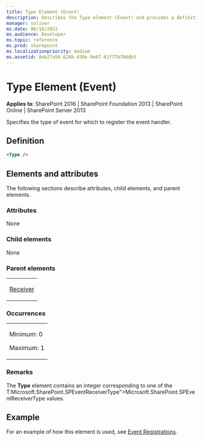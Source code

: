 ```yaml
---
title: Type Element (Event)
description: Describes the Type element (Event) and provides a definition, the elements and attributes, and an example.
manager: soliver
ms.date: 06/10/2022
ms.audience: Developer
ms.topic: reference
ms.prod: sharepoint
ms.localizationpriority: medium
ms.assetid: 8eb27a56-626b-430e-9e67-61f77b7b0db5
---
```


# Type Element (Event)

**Applies to**: SharePoint 2016 | SharePoint Foundation 2013 | SharePoint Online | SharePoint Server 2013

Specifies the type of event for which to register the event handler.

## Definition

```XML
<Type />
```

## Elements and attributes

The following sections describe attributes, child elements, and parent elements.

### Attributes

None

### Child elements

None

### Parent elements

<table>
<colgroup>
<col width="100%" />
</colgroup>
<tbody>
<tr class="odd">
<td align="left"><p><a href="receiver-element-event.md">Receiver</a></p></td>
</tr>
</tbody>
</table>

### Occurrences

<table>
<colgroup>
<col width="100%" />
</colgroup>
<tbody>
<tr class="odd">
<td align="left"><p>Minimum: 0</p>
<p>Maximum: 1</p></td>
</tr>
</tbody>
</table>

### Remarks

The **Type** element contains an integer corresponding to one of the T:Microsoft.SharePoint.SPEventReceiverType"><span>Microsoft.SharePoint.SPEventReceiverType</span></span> values.

## Example

For an example of how this element is used, see [Event Registrations](event-registrations.md).








